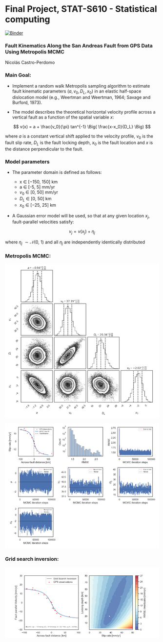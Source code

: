 # Final Project, STAT-S610 - Statistical computing
[![Binder](https://mybinder.org/badge_logo.svg)](https://mybinder.org/v2/gh/ncperdomo/Final_Project_STAT_610/0c9d0f1593db13f8fcb0b94efaff9050e3cb9135?urlpath=lab%2Ftree%2FFinal_Project_STAT610.ipynb)
### Fault Kinematics Along the San Andreas Fault from GPS Data Using Metropolis MCMC

Nicolás Castro-Perdomo

### Main Goal:
- Implement a random walk Metropolis sampling algorithm to estimate fault kinematic parameters $(a, v_0, D_L, x_0)$ in an elastic half-space dislocation model (e.g., Weertman and Weertman, 1964; Savage and Burford, 1973).

- The model describes the theoretical horizontal velocity profile across a vertical fault as a function of the spatial variable $x$:

$$
v(x) = a + \frac{v_0}{\pi} tan^{-1} \Big( \frac{x-x_0}{D_L} \Big)
$$

where $a$ is a constant vertical shift applied to the velocity profile, $v_0$ is the fault slip rate, $D_L$ is the fault locking depth, $x_0$ is the fault location and $x$ is the distance perpendicular to the fault.

### Model parameters

- The parameter domain is defined as follows:
    - x $\in$ [−150, 150] km
    - a $\in$ [-5, 5] mm/yr
    - $v_0$ $\in$ [0, 50] mm/yr
    - $D_L$ $\in$ [0, 50] km
    - $x_0$ $\in$ [−25, 25] km

- A Gaussian error model will be used, so that at any given location $x_j$, fault-parallel velocities satisfy:

$$
v_j = v(x_j) + \eta_j
$$

where $\eta_j$ $\sim\mathcal{N}$(0, 1) and all $\eta_j$ are independently identically distributed

### Metropolis MCMC:

![Metropolis_MCMC_Results1](figures/corner_plot.png)

![Metropolis_MCMC_Results2](figures/MCMC_results.png)

### Grid search inversion:

![Metropolis_MCMC_Results2](figures/grid_search.png)

